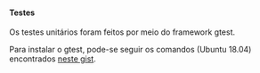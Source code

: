 #### Testes

Os testes unitários foram feitos por meio do framework gtest.

Para instalar o gtest, pode-se seguir os comandos (Ubuntu 18.04) 
encontrados [neste gist](https://gist.github.com/Cartexius/4c437c084d6e388288201aadf9c8cdd5).